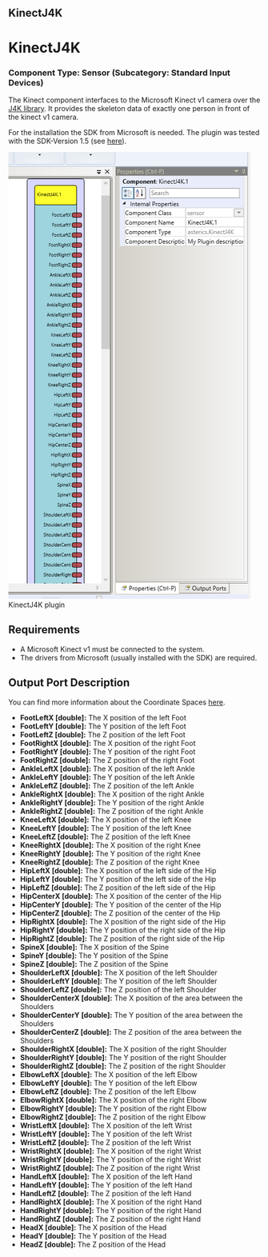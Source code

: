 ##

## KinectJ4K

# KinectJ4K

### Component Type: Sensor (Subcategory: Standard Input Devices)

The Kinect component interfaces to the Microsoft Kinect v1 camera over the [J4K library](http://research.dwi.ufl.edu/ufdw/j4k/J4KSDK.php). It provides the skeleton data of exactly one person in front of the kinect v1 camera.

For the installation the SDK from Microsoft is needed. The plugin was tested with the SDK-Version 1.5 (see [here](http://www.microsoft.com/en-us/download/details.aspx?id=29866)).

![Screenshot: KinectJ4K plugin](./img/KinectJ4K.png "Screenshot: KinectJ4K plugin")  
KinectJ4K plugin

## Requirements

- A Microsoft Kinect v1 must be connected to the system.
- The drivers from Microsoft (usually installed with the SDK) are required.

## Output Port Description

You can find more information about the Coordinate Spaces [here](http://www.microsoft.com/en-us/download/details.aspx?id=29866).

- **FootLeftX \[double\]:** The X position of the left Foot
- **FootLeftY \[double\]:** The Y position of the left Foot
- **FootLeftZ \[double\]:** The Z position of the left Foot
- **FootRightX \[double\]:** The X position of the right Foot
- **FootRightY \[double\]:** The Y position of the right Foot
- **FootRightZ \[double\]:** The Z position of the right Foot
- **AnkleLeftX \[double\]:** The X position of the left Ankle
- **AnkleLeftY \[double\]:** The Y position of the left Ankle
- **AnkleLeftZ \[double\]:** The Z position of the left Ankle
- **AnkleRightX \[double\]:** The X position of the right Ankle
- **AnkleRightY \[double\]:** The Y position of the right Ankle
- **AnkleRightZ \[double\]:** The Z position of the right Ankle
- **KneeLeftX \[double\]:** The X position of the left Knee
- **KneeLeftY \[double\]:** The Y position of the left Knee
- **KneeLeftZ \[double\]:** The Z position of the left Knee
- **KneeRightX \[double\]:** The X position of the right Knee
- **KneeRightY \[double\]:** The Y position of the right Knee
- **KneeRightZ \[double\]:** The Z position of the right Knee
- **HipLeftX \[double\]:** The X position of the left side of the Hip
- **HipLeftY \[double\]:** The Y position of the left side of the Hip
- **HipLeftZ \[double\]:** The Z position of the left side of the Hip
- **HipCenterX \[double\]:** The X position of the center of the Hip
- **HipCenterY \[double\]:** The Y position of the center of the Hip
- **HipCenterZ \[double\]:** The Z position of the center of the Hip
- **HipRightX \[double\]:** The X position of the right side of the Hip
- **HipRightY \[double\]:** The Y position of the right side of the Hip
- **HipRightZ \[double\]:** The Z position of the right side of the Hip
- **SpineX \[double\]:** The X position of the Spine
- **SpineY \[double\]:** The Y position of the Spine
- **SpineZ \[double\]:** The Z position of the Spine
- **ShoulderLeftX \[double\]:** The X position of the left Shoulder
- **ShoulderLeftY \[double\]:** The Y position of the left Shoulder
- **ShoulderLeftZ \[double\]:** The Z position of the left Shoulder
- **ShoulderCenterX \[double\]:** The X position of the area between the Shoulders
- **ShoulderCenterY \[double\]:** The Y position of the area between the Shoulders
- **ShoulderCenterZ \[double\]:** The Z position of the area between the Shoulders
- **ShoulderRightX \[double\]:** The X position of the right Shoulder
- **ShoulderRightY \[double\]:** The Y position of the right Shoulder
- **ShoulderRightZ \[double\]:** The Z position of the right Shoulder
- **ElbowLeftX \[double\]:** The X position of the left Elbow
- **ElbowLeftY \[double\]:** The Y position of the left Elbow
- **ElbowLeftZ \[double\]:** The Z position of the left Elbow
- **ElbowRightX \[double\]:** The X position of the right Elbow
- **ElbowRightY \[double\]:** The Y position of the right Elbow
- **ElbowRightZ \[double\]:** The Z position of the right Elbow
- **WristLeftX \[double\]:** The X position of the left Wrist
- **WristLeftY \[double\]:** The Y position of the left Wrist
- **WristLeftZ \[double\]:** The Z position of the left Wrist
- **WristRightX \[double\]:** The X position of the right Wrist
- **WristRightY \[double\]:** The Y position of the right Wrist
- **WristRightZ \[double\]:** The Z position of the right Wrist
- **HandLeftX \[double\]:** The X position of the left Hand
- **HandLeftY \[double\]:** The Y position of the left Hand
- **HandLeftZ \[double\]:** The Z position of the left Hand
- **HandRightX \[double\]:** The X position of the right Hand
- **HandRightY \[double\]:** The Y position of the right Hand
- **HandRightZ \[double\]:** The Z position of the right Hand
- **HeadX \[double\]:** The X position of the Head
- **HeadY \[double\]:** The Y position of the Head
- **HeadZ \[double\]:** The Z position of the Head
